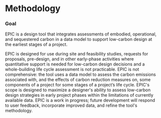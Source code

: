 # Methodology

### Goal

EPIC is a design tool that integrates assessments of embodied, operational, and sequestered carbon in a data model to support low-carbon design at the earliest stages of a project.

EPIC is designed for use during site and feasibility studies, requests for proposals, pre-design, and in other early-phase activities where quantitative support is needed for low-carbon design decisions and a whole-building life cycle assessment is not practicable. EPIC is not comprehensive: the tool uses a data model to assess the carbon emissions associated with, and the effects of carbon reduction measures on, some components of a project for some stages of a project’s life cycle.  EPIC's scope is designed to maximize a designer's ability to assess low-carbon design strategies in early project phases within the limitations of currently available data. EPIC is a work in progress; future development will respond to user feedback, incorporate improved data, and refine the tool's methodology.
